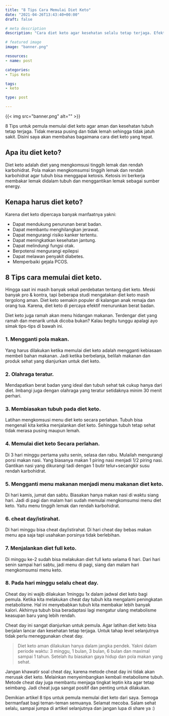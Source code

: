 ```yaml
---
title: "8 Tips Cara Memulai Diet Keto"
date: "2021-04-26T13:43:40+00:00"
draft: false

# meta description
description: "Cara diet keto agar kesehatan selalu tetap terjaga. Efektif menggapai penurunan berat badan yang ideal."

# featured image
image: "banner.png"

resources:
- name: post

categories:
- Tips Keto

tags:
- keto

type: post

---
```

{{< img src="banner.png" alt="" >}}

8 Tips untuk pemula memulai diet keto agar aman dan kesehatan tubuh tetap terjaga. Tidak merasa pusing dan tidak lemah sehingga tidak jatuh sakit. Disini saya akan membahas bagaimana cara diet keto yang tepat.

## Apa itu diet keto?

Diet keto adalah diet yang mengkomsusi tinggih lemak dan rendah karbohidrat. Pola makan mengkomsumsi tinggih lemak dan rendah karbohidrat agar tubuh bisa menggapai ketosis. Ketosis ini berkerja membakar lemak didalam tubuh dan menggantikan lemak sebagai sumber energy.

## Kenapa harus diet keto?

Karena diet keto dipercaya banyak manfaatnya yakni:

* Dapat mendukung penurunan berat badan.
* Dapat membantu menghilangkan jerawat.
* Dapat mengurangi risiko kanker tertentu.
* Dapat meningkatkan kesehatan jantung.
* Dapat melindungi fungsi otak.
* Berpotensi mengurangi epilepsi
* Dapat melawan penyakit diabetes.
* Memperbaiki gejala PCOS.

## 8 Tips cara memulai diet keto.

Hingga saat ini masih banyak sekali perdebatan tentang diet keto. Meski banyak pro & kontra, tapi beberapa studi mengatakan diet keto masih tergolong aman. Diet keto semakin populer di kalangan anak remaja dan orang tua. Karena, diet keto di percaya efektif menurunkan berat badan.

Diet keto juga ramah akan menu hidangan makanan. Terdengar diet yang ramah dan menarik untuk dicoba bukan? Kalau begitu tunggu apalagi ayo simak tips-tips di bawah ini.

### 1. Mengganti pola makan.

Yang harus dilakukan ketika memulai diet keto adalah mengganti kebiasaan membeli bahan makanan. Jadi ketika berbelanja, belilah makanan dan produk sehat yang dianjurkan untuk diet keto.

### 2. Olahraga teratur.

Mendapatkan berat badan yang ideal dan tubuh sehat tak cukup hanya dari diet. Imbangi juga dengan olahraga yang teratur setidaknya minim 30 menit perhari.

### 3. Membiasakan tubuh pada diet keto.

Latihan mengkomsusi menu diet keto secara perlahan. Tubuh bisa mengenali kita ketika menjalankan diet keto. Sehingga tubuh tetap sehat tidak merasa pusing maupun lemah.

### 4. Memulai diet keto Secara perlahan.

Di 3 hari minggu pertama yaitu senin, selasa dan rabu. Mulailah mengurangi porsi makan nasi. Yang biasanya makan 1 piring nasi menjadi 1/2 piring nasi. Gantikan nasi yang dikurangi tadi dengan 1 butir telur+secangkir susu rendah karbohidrat.

### 5. Mengganti menu makanan menjadi menu makanan diet keto.

Di hari kamis, jumat dan sabtu. Biasakan hanya makan nasi di waktu siang hari. Jadi di pagi dan malam hari sudah memulai mengkomsumsi menu diet keto. Yaitu menu tinggih lemak dan rendah karbohidrat.

### 6. cheat day/istirahat.

Di hari minggu bisa cheat day/istirahat. Di hari cheat day bebas makan menu apa saja tapi usahakan porsinya tidak berlebihan.

### 7. Menjalankan diet full keto.

Di minggu ke-2 sudah bisa melakukan diet full keto selama 6 hari. Dari hari senin sampai hari sabtu, jadi menu di pagi, siang dan malam hari mengkomsumsi menu keto.

### 8. Pada hari minggu selalu cheat day.

Cheat day ini wajib dilakukan 1minggu 1x dalam jadwal diet keto bagi pemula. Ketika kita melakukan cheat day tubuh kita mengalami peningkatan metabolisme. Hal ini menyebabkan tubuh kita membakar lebih banyak kalori. Akhirnya tubuh bisa beradaptasi lagi mengatur ulang metabolisme keasupan baru yang lebih rendah.

Cheat day ini sangat dianjurkan untuk pemula. Agar latihan diet keto bisa berjalan lancar dan kesehatan tetap terjaga. Untuk tahap level selanjutnya tidak perlu meneggunakan cheat day.

> Diet keto aman dilakukan hanya dalam jangka pendek. Yakni dalam periode waktu: 3 minggu, 1 bulan, 3 bulan, 6 bulan dan maximal sampai 1 tahun. Setelah itu biasakan gaya hidup dan pola makan yang sehat.

Jangan khawatir soal cheat day, karena metode cheat day ini tidak akan merusak diet keto. Melainkan menyeimbangkan kembali metabolisme tubuh. Metode cheat day juga membantu menjaga tingkat leptin kita agar tetap seimbang. Jadi cheat juga sangat positif dan penting untuk dilakukan.

Demikian artikel 8 tips untuk pemula memulai diet keto dari saya. Semoga bermanfaat bagi teman-teman semuanya. Selamat mecoba. Salam sehat selalu, sampai jumpa di artikel selanjutnya dan jangan lupa di share ya :)